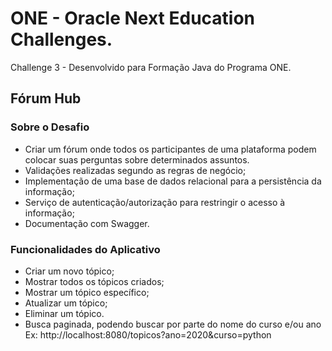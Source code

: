 # ONE - Oracle Next Education Challenges.
Challenge 3 - Desenvolvido para Formação Java do Programa ONE.


## Fórum Hub

###  Sobre o Desafio

- Criar um fórum onde todos os participantes de uma plataforma podem colocar suas perguntas sobre determinados assuntos.
- Validações realizadas segundo as regras de negócio;
- Implementação de uma base de dados relacional para a persistência da informação;
- Serviço de autenticação/autorização para restringir o acesso à informação;
- Documentação com Swagger.

### Funcionalidades do Aplicativo
- Criar um novo tópico;
- Mostrar todos os tópicos criados;
- Mostrar um tópico específico;
- Atualizar um tópico;
- Eliminar um tópico.
- Busca paginada, podendo buscar por parte do nome do curso e/ou ano
    Ex: http://localhost:8080/topicos?ano=2020&curso=python




